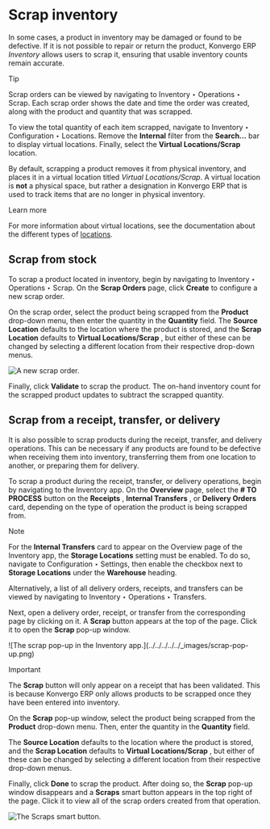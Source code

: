 # Scrap inventory

In some cases, a product in inventory may be damaged or found to be defective.
If it is not possible to repair or return the product, Konvergo ERP _Inventory_ allows
users to scrap it, ensuring that usable inventory counts remain accurate.

<div class="alert alert-info">
<p class="alert-title">
Tip</p><p>Scrap orders can be viewed by navigating to Inventory ‣ Operations ‣ Scrap.
Each scrap order shows the date and time the order was created, along with the product and
quantity that was scrapped.</p>
<p>To view the total quantity of each item scrapped, navigate to Inventory ‣
Configuration ‣ Locations. Remove the <b>Internal</b> filter from the
<b>Search…</b> bar to display virtual locations. Finally, select the <b>Virtual
Locations/Scrap</b> location.</p>
</div>

By default, scrapping a product removes it from physical inventory, and places
it in a virtual location titled _Virtual Locations/Scrap_. A virtual location
is **not** a physical space, but rather a designation in Konvergo ERP that is used to
track items that are no longer in physical inventory.

<div class="admonition-learn-more alert">
<p class="alert-title">
Learn more</p><p>For more information about virtual locations, see the documentation about the different types of
<a href="warehouses_locations#inventory-management-difference-warehouse-location"><span class="std std-ref">locations</span></a>.</p>
</div>

## Scrap from stock

To scrap a product located in inventory, begin by navigating to Inventory ‣
Operations ‣ Scrap. On the **Scrap Orders** page, click **Create** to
configure a new scrap order.

On the scrap order, select the product being scrapped from the **Product**
drop-down menu, then enter the quantity in the **Quantity** field. The
**Source Location** defaults to the location where the product is stored, and
the **Scrap Location** defaults to **Virtual Locations/Scrap** , but either of
these can be changed by selecting a different location from their respective
drop-down menus.

![A new scrap order.](../../../../../_images/scrap-order.png)

Finally, click **Validate** to scrap the product. The on-hand inventory count
for the scrapped product updates to subtract the scrapped quantity.

## Scrap from a receipt, transfer, or delivery

It is also possible to scrap products during the receipt, transfer, and
delivery operations. This can be necessary if any products are found to be
defective when receiving them into inventory, transferring them from one
location to another, or preparing them for delivery.

To scrap a product during the receipt, transfer, or delivery operations, begin
by navigating to the Inventory app. On the **Overview** page, select the **#
TO PROCESS** button on the **Receipts** , **Internal Transfers** , or
**Delivery Orders** card, depending on the type of operation the product is
being scrapped from.

<div class="alert alert-primary">
<p class="alert-title">
Note</p><p>For the <b>Internal Transfers</b> card to appear on the Overview page of
the Inventory app, the <b>Storage Locations</b> setting must be enabled. To
do so, navigate to Configuration ‣ Settings, then enable the checkbox next to
<b>Storage Locations</b> under the <b>Warehouse</b> heading.</p>
</div>

Alternatively, a list of all delivery orders, receipts, and transfers can be
viewed by navigating to Inventory ‣ Operations ‣ Transfers.

Next, open a delivery order, receipt, or transfer from the corresponding page
by clicking on it. A **Scrap** button appears at the top of the page. Click it
to open the **Scrap** pop-up window.

![The scrap pop-up in the Inventory app.](../../../../../_images/scrap-pop-
up.png) <div class="alert alert-warning">
<p class="alert-title">
Important</p><p>The <b>Scrap</b> button will only appear on a receipt that has been validated. This is
because Konvergo ERP only allows products to be scrapped once they have been entered into inventory.</p>
</div>

On the **Scrap** pop-up window, select the product being scrapped from the
**Product** drop-down menu. Then, enter the quantity in the **Quantity**
field.

The **Source Location** defaults to the location where the product is stored,
and the **Scrap Location** defaults to **Virtual Locations/Scrap** , but
either of these can be changed by selecting a different location from their
respective drop-down menus.

Finally, click **Done** to scrap the product. After doing so, the **Scrap**
pop-up window disappears and a **Scraps** smart button appears in the top
right of the page. Click it to view all of the scrap orders created from that
operation.

![The Scraps smart button.](../../../../../_images/scraps-smart-button.png)

